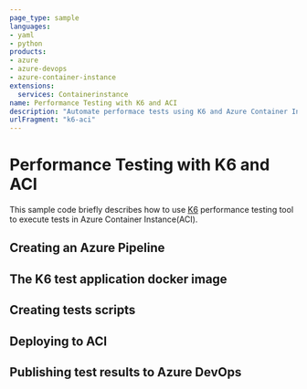 ```yaml
---
page_type: sample
languages:
- yaml
- python
products:
- azure
- azure-devops
- azure-container-instance
extensions:
  services: Containerinstance
name: Performance Testing with K6 and ACI
description: "Automate performace tests using K6 and Azure Container Instance."
urlFragment: "k6-aci"
---
```

# Performance Testing with K6 and ACI

This sample code briefly describes how to use [K6](https://k6.io) performance testing tool to execute tests in Azure Container Instance(ACI). 

## Creating an Azure Pipeline


## The K6 test application docker image


## Creating tests scripts


## Deploying to ACI


## Publishing test results to Azure DevOps
